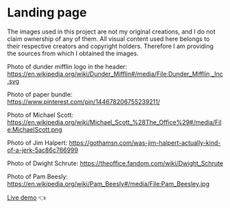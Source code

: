 # Landing page

The images used in this project are not my original creations, and I do not claim ownership of any of them. All visual content used here belongs to their respective creators and copyright holders.
Therefore I am providing the sources from which I obtained the images.

Photo of dunder mifflin logo in the header: https://en.wikipedia.org/wiki/Dunder_Mifflin#/media/File:Dunder_Mifflin,_Inc.svg

Photo of paper bundle: https://www.pinterest.com/pin/144678206755239211/

Photo of Michael Scott: https://en.wikipedia.org/wiki/Michael_Scott_%28The_Office%29#/media/File:MichaelScott.png

Photo of Jim Halpert: https://gothamsn.com/was-jim-halpert-actually-kind-of-a-jerk-5ac86c766999

Photo of Dwight Schrute: https://theoffice.fandom.com/wiki/Dwight_Schrute

Photo of Pam Beesly: https://en.wikipedia.org/wiki/Pam_Beesly#/media/File:Pam_Beesley.jpg

[Live demo](https://joel-vs.github.io/landing-page/) 👈 
